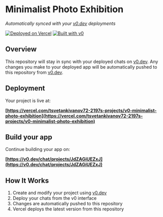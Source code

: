 # Minimalist Photo Exhibition

*Automatically synced with your [v0.dev](https://v0.dev) deployments*

[![Deployed on Vercel](https://img.shields.io/badge/Deployed%20on-Vercel-black?style=for-the-badge&logo=vercel)](https://vercel.com/tsvetankivanov72-2197s-projects/v0-minimalist-photo-exhibition)
[![Built with v0](https://img.shields.io/badge/Built%20with-v0.dev-black?style=for-the-badge)](https://v0.dev/chat/projects/JdZAGiUEZxJ)

## Overview

This repository will stay in sync with your deployed chats on [v0.dev](https://v0.dev).
Any changes you make to your deployed app will be automatically pushed to this repository from [v0.dev](https://v0.dev).

## Deployment

Your project is live at:

**[https://vercel.com/tsvetankivanov72-2197s-projects/v0-minimalist-photo-exhibition](https://vercel.com/tsvetankivanov72-2197s-projects/v0-minimalist-photo-exhibition)**

## Build your app

Continue building your app on:

**[https://v0.dev/chat/projects/JdZAGiUEZxJ](https://v0.dev/chat/projects/JdZAGiUEZxJ)**

## How It Works

1. Create and modify your project using [v0.dev](https://v0.dev)
2. Deploy your chats from the v0 interface
3. Changes are automatically pushed to this repository
4. Vercel deploys the latest version from this repository
